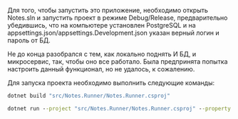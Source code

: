 Для того, чтобы запустить это приложение, необходимо открыть Notes.sln и запустить проект в режиме Debug/Release, предварительно убедившись, что на компьютере установлен PostgreSQL и на appsettings.json/appsettings.Development.json указан верный логин и пароль от БД. 

Не до конца разобрался с тем, как локально поднять И БД, и микросервис, так, чтобы оно все работало. Была предпринята попытка настроить данный функционал, но не удалось, к сожалению.


Для запуска проекта необходимо выполнить следующие команды:
```cmd
dotnet build "src/Notes.Runner/Notes.Runner.csproj"
```

```cmd
dotnet run --project "src/Notes.Runner/Notes.Runner.csproj" --property:Configuration=Release
```